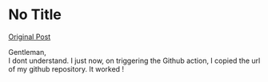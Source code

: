# No Title

[Original Post](https://discourse.onlinedegree.iitm.ac.in/t/161120/166)

<p>Gentleman,<br>
I dont understand. I just now, on triggering the Github action, I copied the url of my github repository. It worked !</p>